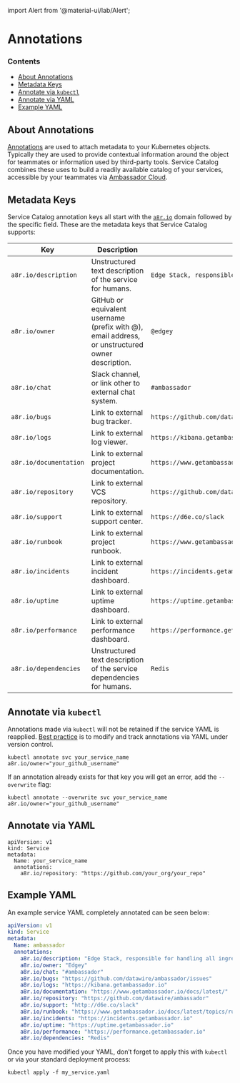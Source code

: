 import Alert from '@material-ui/lab/Alert';

# Annotations

<div class="docs-article-toc">
<h3>Contents</h3>

* [About Annotations](#about-annotations)  
* [Metadata Keys](#metadata-keys)  
* [Annotate via `kubectl`](#annotate-via-kubectl)  
* [Annotate via YAML](#annotate-via-yaml)  
* [Example YAML](#annotate-via-kubectl)

</div>

## About Annotations

[Annotations](https://kubernetes.io/docs/concepts/overview/working-with-objects/annotations/) are used to attach metadata to your Kubernetes objects.  Typically they are used to provide contextual information around the object for teammates or information used by third-party tools.  Service Catalog combines these uses to build a readily available catalog of your services, accessible by your teammates via [Ambassador Cloud](https://app.getambassador.io/cloud/catalog).

## Metadata Keys

Service Catalog annotation keys all start with the [`a8r.io`](http://a8r.io) domain followed by the specific field. These are the metadata keys that Service Catalog supports:

| Key | Description | Example |
| --- | --- | --- |
| `a8r.io/description` | Unstructured text description of the service for humans. | `Edge Stack, responsible for handling all ingress traffic` |
| `a8r.io/owner` | GitHub or equivalent username (prefix with @), email address, or unstructured owner description. | `@edgey` |
| `a8r.io/chat` | Slack channel, or link other to external chat system. | `#ambassador` |
| `a8r.io/bugs` | Link to external bug tracker. | `https://github.com/datawire/ambassador/issues` |
| `a8r.io/logs` | Link to external log viewer. | `https://kibana.getambassador.io` |
| `a8r.io/documentation` | Link to external project documentation. | `https://www.getambassador.io/docs/latest/` |
| `a8r.io/repository` | Link to external VCS repository. | `https://github.com/datawire/ambassador` |
| `a8r.io/support` | Link to external support center. | `https://d6e.co/slack` |
| `a8r.io/runbook` | Link to external project runbook. | `https://www.getambassador.io/docs/latest/topics/running/debugging/` |
| `a8r.io/incidents`  | Link to external incident dashboard. | `https://incidents.getambassador.io` |
| `a8r.io/uptime` | Link to external uptime dashboard. | `https://uptime.getambassador.io` |
| `a8r.io/performance` | Link to external performance dashboard. | `https://performance.getambassador.io` |
| `a8r.io/dependencies` | Unstructured text description of the service dependencies for humans. | `Redis` |

## Annotate via `kubectl`

<Alert severity="info">Annotations made via <code>kubectl</code> will not be retained if the service YAML is reapplied. <a href="../../../topics/concepts/gitops-continuous-delivery/#continuous-delivery-and-gitops">Best practice</a> is to modify and track annotations via YAML under version control.</Alert>

```
kubectl annotate svc your_service_name a8r.io/owner="your_github_username"
```

If an annotation already exists for that key you will get an error, add the `--overwrite` flag:

```
kubectl annotate --overwrite svc your_service_name a8r.io/owner="your_github_username"
```

## Annotate via YAML

```
apiVersion: v1
kind: Service
metadata:
  Name: your_service_name
  annotations:
    a8r.io/repository: "https://github.com/your_org/your_repo"
```

## Example YAML

An example service YAML completely annotated can be seen below:

```yaml
apiVersion: v1
kind: Service
metadata:
  Name: ambassador
  annotations:
    a8r.io/description: "Edge Stack, responsible for handling all ingress traffic"
    a8r.io/owner: "Edgey"
    a8r.io/chat: "#ambassador"
    a8r.io/bugs: "https://github.com/datawire/ambassador/issues"
    a8r.io/logs: "https://kibana.getambassador.io"
    a8r.io/documentation: "https://www.getambassador.io/docs/latest/"
    a8r.io/repository: "https://github.com/datawire/ambassador"
    a8r.io/support: "http://d6e.co/slack"
    a8r.io/runbook: "https://www.getambassador.io/docs/latest/topics/running/debugging/"
    a8r.io/incidents: "https://incidents.getambassador.io"
    a8r.io/uptime: "https://uptime.getambassador.io"
    a8r.io/performance: "https://performance.getambassador.io"
    a8r.io/dependencies: "Redis"
```

Once you have modified your YAML, don’t forget to apply this with `kubectl` or via your standard deployment process:

```
kubectl apply -f my_service.yaml
```
